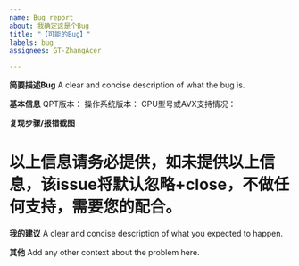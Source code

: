 ```yaml
---
name: Bug report
about: 我确定这是个Bug
title: "【可能的Bug】"
labels: bug
assignees: GT-ZhangAcer

---
```


**简要描述Bug**
A clear and concise description of what the bug is.

**基本信息**
QPT版本：
操作系统版本：
CPU型号或AVX支持情况：  

**复现步骤/报错截图**

# 以上信息请务必提供，如未提供以上信息，该issue将默认忽略+close，不做任何支持，需要您的配合。

**我的建议**
A clear and concise description of what you expected to happen.


**其他**
Add any other context about the problem here.
